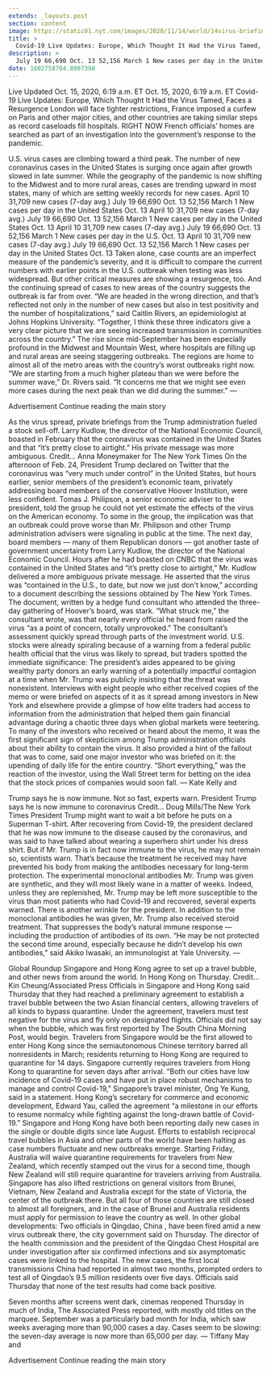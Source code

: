 ```yaml
--- 
extends: _layouts.post 
section: content 
image: https://static01.nyt.com/images/2020/11/14/world/14virus-briefing-useurolede/14virus-briefing-useurolede-facebookJumbo.jpg 
title: > 
  Covid-19 Live Updates: Europe, Which Thought It Had the Virus Tamed, Faces a Resurgence 
description: > 
  July 19 66,690 Oct. 13 52,156 March 1 New cases per day in the United States Oct. 13 April 10 31,709 new cases (7-day avg.)July 19 66,690 Oct. 13 52,156 March 1 New cases per day in the United States Oct. 13 April 10 31,709 new cases (7-day avg.)July 19 66,690 Oct. 13 52,156 March 1 New cases per day in the U.S. Oct. 13 April 10 31,709 new cases (7-day avg.)President Trump says he is now immune to coronavirus Credit... Doug Mills/The New York Times President Trump might want to wait a bit before he puts on a Superman T-shirt.The experimental monoclonal antibodies Mr. Trump was given are synthetic, and they will most likely wane in a matter of weeks. 
date: 1602758704.8097398 
--- 
```

Live Updated Oct. 15, 2020, 6:19 a.m. ET Oct. 15, 2020, 6:19 a.m. ET Covid-19 Live Updates: Europe, Which Thought It Had the Virus Tamed, Faces a Resurgence London will face tighter restrictions, France imposed a curfew on Paris and other major cities, and other countries are taking similar steps as record caseloads fill hospitals. RIGHT NOW French officials’ homes are searched as part of an investigation into the government’s response to the pandemic.

U.S. virus cases are climbing toward a third peak. The number of new coronavirus cases in the United States is surging once again after growth slowed in late summer. While the geography of the pandemic is now shifting to the Midwest and to more rural areas, cases are trending upward in most states, many of which are setting weekly records for new cases. April 10 31,709 new cases (7-day avg.) July 19 66,690 Oct. 13 52,156 March 1 New cases per day in the United States Oct. 13 April 10 31,709 new cases (7-day avg.) July 19 66,690 Oct. 13 52,156 March 1 New cases per day in the United States Oct. 13 April 10 31,709 new cases (7-day avg.) July 19 66,690 Oct. 13 52,156 March 1 New cases per day in the U.S. Oct. 13 April 10 31,709 new cases (7-day avg.) July 19 66,690 Oct. 13 52,156 March 1 New cases per day in the United States Oct. 13 Taken alone, case counts are an imperfect measure of the pandemic’s severity, and it is difficult to compare the current numbers with earlier points in the U.S. outbreak when testing was less widespread. But other critical measures are showing a resurgence, too. And the continuing spread of cases to new areas of the country suggests the outbreak is far from over. “We are headed in the wrong direction, and that’s reflected not only in the number of new cases but also in test positivity and the number of hospitalizations,” said Caitlin Rivers, an epidemiologist at Johns Hopkins University. “Together, I think these three indicators give a very clear picture that we are seeing increased transmission in communities across the country.” The rise since mid-September has been especially profound in the Midwest and Mountain West, where hospitals are filling up and rural areas are seeing staggering outbreaks. The regions are home to almost all of the metro areas with the country’s worst outbreaks right now. “We are starting from a much higher plateau than we were before the summer wave,” Dr. Rivers said. “It concerns me that we might see even more cases during the next peak than we did during the summer.” —

Advertisement Continue reading the main story

As the virus spread, private briefings from the Trump administration fueled a stock sell-off. Larry Kudlow, the director of the National Economic Council, boasted in February that the coronavirus was contained in the United States and that “it’s pretty close to airtight.” His private message was more ambiguous. Credit... Anna Moneymaker for The New York Times On the afternoon of Feb. 24, President Trump declared on Twitter that the coronavirus was “very much under control” in the United States, but hours earlier, senior members of the president’s economic team, privately addressing board members of the conservative Hoover Institution, were less confident. Tomas J. Philipson, a senior economic adviser to the president, told the group he could not yet estimate the effects of the virus on the American economy. To some in the group, the implication was that an outbreak could prove worse than Mr. Philipson and other Trump administration advisers were signaling in public at the time. The next day, board members — many of them Republican donors — got another taste of government uncertainty from Larry Kudlow, the director of the National Economic Council. Hours after he had boasted on CNBC that the virus was contained in the United States and “it’s pretty close to airtight,” Mr. Kudlow delivered a more ambiguous private message. He asserted that the virus was “contained in the U.S., to date, but now we just don’t know,” according to a document describing the sessions obtained by The New York Times. The document, written by a hedge fund consultant who attended the three-day gathering of Hoover’s board, was stark. “What struck me,” the consultant wrote, was that nearly every official he heard from raised the virus “as a point of concern, totally unprovoked.” The consultant’s assessment quickly spread through parts of the investment world. U.S. stocks were already spiraling because of a warning from a federal public health official that the virus was likely to spread, but traders spotted the immediate significance: The president’s aides appeared to be giving wealthy party donors an early warning of a potentially impactful contagion at a time when Mr. Trump was publicly insisting that the threat was nonexistent. Interviews with eight people who either received copies of the memo or were briefed on aspects of it as it spread among investors in New York and elsewhere provide a glimpse of how elite traders had access to information from the administration that helped them gain financial advantage during a chaotic three days when global markets were teetering. To many of the investors who received or heard about the memo, it was the first significant sign of skepticism among Trump administration officials about their ability to contain the virus. It also provided a hint of the fallout that was to come, said one major investor who was briefed on it: the upending of daily life for the entire country. “Short everything,” was the reaction of the investor, using the Wall Street term for betting on the idea that the stock prices of companies would soon fall. — Kate Kelly and

Trump says he is now immune. Not so fast, experts warn. President Trump says he is now immune to coronavirus Credit... Doug Mills/The New York Times President Trump might want to wait a bit before he puts on a Superman T-shirt. After recovering from Covid-19, the president declared that he was now immune to the disease caused by the coronavirus, and was said to have talked about wearing a superhero shirt under his dress shirt. But if Mr. Trump is in fact now immune to the virus, he may not remain so, scientists warn. That’s because the treatment he received may have prevented his body from making the antibodies necessary for long-term protection. The experimental monoclonal antibodies Mr. Trump was given are synthetic, and they will most likely wane in a matter of weeks. Indeed, unless they are replenished, Mr. Trump may be left more susceptible to the virus than most patients who had Covid-19 and recovered, several experts warned. There is another wrinkle for the president. In addition to the monoclonal antibodies he was given, Mr. Trump also received steroid treatment. That suppresses the body’s natural immune response — including the production of antibodies of its own. “He may be not protected the second time around, especially because he didn’t develop his own antibodies,” said Akiko Iwasaki, an immunologist at Yale University. —

Global Roundup Singapore and Hong Kong agree to set up a travel bubble, and other news from around the world. In Hong Kong on Thursday. Credit... Kin Cheung/Associated Press Officials in Singapore and Hong Kong said Thursday that they had reached a preliminary agreement to establish a travel bubble between the two Asian financial centers, allowing travelers of all kinds to bypass quarantine. Under the agreement, travelers must test negative for the virus and fly only on designated flights. Officials did not say when the bubble, which was first reported by The South China Morning Post, would begin. Travelers from Singapore would be the first allowed to enter Hong Kong since the semiautonomous Chinese territory barred all nonresidents in March; residents returning to Hong Kong are required to quarantine for 14 days. Singapore currently requires travelers from Hong Kong to quarantine for seven days after arrival. “Both our cities have low incidence of Covid-19 cases and have put in place robust mechanisms to manage and control Covid-19,” Singapore’s travel minister, Ong Ye Kung, said in a statement. Hong Kong’s secretary for commerce and economic development, Edward Yau, called the agreement “a milestone in our efforts to resume normalcy while fighting against the long-drawn battle of Covid-19.” Singapore and Hong Kong have both been reporting daily new cases in the single or double digits since late August. Efforts to establish reciprocal travel bubbles in Asia and other parts of the world have been halting as case numbers fluctuate and new outbreaks emerge. Starting Friday, Australia will waive quarantine requirements for travelers from New Zealand, which recently stamped out the virus for a second time, though New Zealand will still require quarantine for travelers arriving from Australia. Singapore has also lifted restrictions on general visitors from Brunei, Vietnam, New Zealand and Australia except for the state of Victoria, the center of the outbreak there. But all four of those countries are still closed to almost all foreigners, and in the case of Brunei and Australia residents must apply for permission to leave the country as well. In other global developments: Two officials in Qingdao, China , have been fired amid a new virus outbreak there, the city government said on Thursday. The director of the health commission and the president of the Qingdao Chest Hospital are under investigation after six confirmed infections and six asymptomatic cases were linked to the hospital. The new cases, the first local transmissions China had reported in almost two months, prompted orders to test all of Qingdao’s 9.5 million residents over five days. Officials said Thursday that none of the test results had come back positive.

Seven months after screens went dark, cinemas reopened Thursday in much of India, The Associated Press reported, with mostly old titles on the marquee. September was a particularly bad month for India, which saw weeks averaging more than 90,000 cases a day. Cases seem to be slowing: the seven-day average is now more than 65,000 per day. — Tiffany May and

Advertisement Continue reading the main story